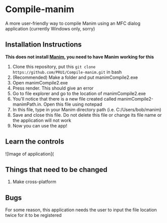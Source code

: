 # Compile-manim
A more user-friendly way to compile Manim using an MFC dialog application (currently Windows only, sorry)


## Installation Instructions
**This does not install [Manim](https://github.com/3b1b/manim), you need to have Manim working for this** 
1. Clone this repository, put this ```git clone https://github.com/PRU1/Compile-manim.git``` in bash
2. (Recommended) Make a folder and put manimCompile2.exe 
3. Open manimCompile2.exe
4. Press render. This should give an error
5. Go to file explorer and go to the location of manimCompile2.exe
6. You'll notice that there is a new file created called manimCompile2-manimPath.in. Open this file using notepad
7. In this file, type in your Manim directory path (i.e. C:/Users/bob/manim)
8. Save and close this file. Do not delete this file or change its file name or the application will not work
9. Now you can use the app!

## Learn the controls

![Image of application](


## Things that need to be changed

1. Make cross-platform

## Bugs

For some reason, this application needs the user to input the file location twice for it to be registered
